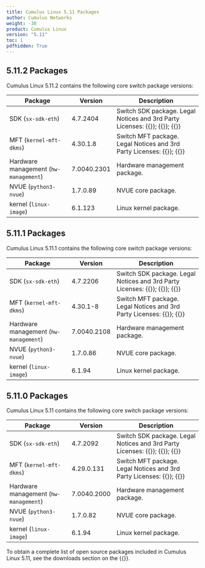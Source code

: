 ```yaml
---
title: Cumulus Linux 5.11 Packages
author: Cumulus Networks
weight: -30
product: Cumulus Linux
version: "5.11"
toc: 1
pdfhidden: True
---
```

## 5.11.2 Packages

Cumulus Linux 5.11.2 contains the following core switch package versions:

| Package | Version | Description |
| --- | ----| ----------- |
| SDK (`sx-sdk-eth`) |4.7.2404 | Switch SDK package. Legal Notices and 3rd Party Licenses: {{<exlink url="https://content.mellanox.com/Legal/3rdPartyUnifyNotice_SDK_sx_sdk_4_7_2000_4.7.2300.pdf" text="SDK 3rd Party Unify Notice">}}; {{<exlink url="https://content.mellanox.com/Legal/3rdPartyNotice_SDK_sx_sdk_4_7_2000_4.7.2300.pdf" text="SDK 3rd Party Notice">}}; {{<exlink url="https://content.mellanox.com/Legal/license_SDK_sx_sdk_4_7_2000_4.7.2300.pdf" text="SDK License">}} |
| MFT (`kernel-mft-dkms`) | 4.30.1.8  | Switch MFT package. Legal Notices and 3rd Party Licenses: {{<exlink url="https://content.mellanox.com/Legal/3rdPartyNotice_MFT_LINUX_mft-4.29.0.pdf" text="MFT 3rd Party Notice">}}; {{<exlink url="https://content.mellanox.com/Legal/license_MFT_LINUX_mft-4.29.0.pdf" text="MFT License">}} |
| Hardware management (`hw-management`) | 7.0040.2301 | Hardware management package.|
| NVUE (`python3-nvue`) | 1.7.0.89 | NVUE core package. |
| kernel (`linux-image`) | 6.1.123 | Linux kernel package. |

## 5.11.1 Packages

Cumulus Linux 5.11.1 contains the following core switch package versions:

| Package | Version | Description |
| --- | ----| ----------- |
| SDK (`sx-sdk-eth`) |4.7.2206 | Switch SDK package. Legal Notices and 3rd Party Licenses: {{<exlink url="https://content.mellanox.com/Legal/3rdPartyUnifyNotice_SDK_sx_sdk_4_7_2000_4.7.1936.pdf" text="SDK 3rd Party Unify Notice">}}; {{<exlink url="https://content.mellanox.com/Legal/3rdPartyNotice_SDK_sx_sdk_4_7_2000_4.7.1936.pdf" text="SDK 3rd Party Notice">}}; {{<exlink url="https://content.mellanox.com/Legal/license_SDK_sx_sdk_4_7_2000_4.7.1936.pdf" text="SDK License">}} |
| MFT (`kernel-mft-dkms`) | 4.30.1-8  | Switch MFT package. Legal Notices and 3rd Party Licenses: {{<exlink url="https://content.mellanox.com/Legal/3rdPartyNotice_MFT_LINUX_mft-4.29.0.pdf" text="MFT 3rd Party Notice">}}; {{<exlink url="https://content.mellanox.com/Legal/license_MFT_LINUX_mft-4.29.0.pdf" text="MFT License">}} |
| Hardware management (`hw-management`) | 7.0040.2108 | Hardware management package.|
| NVUE (`python3-nvue`) | 1.7.0.86 | NVUE core package. |
| kernel (`linux-image`) | 6.1.94 | Linux kernel package. |

## 5.11.0 Packages

Cumulus Linux 5.11 contains the following core switch package versions:

| Package | Version | Description |
| --- | ----| ----------- |
| SDK (`sx-sdk-eth`) | 4.7.2092 | Switch SDK package. Legal Notices and 3rd Party Licenses: {{<exlink url="https://content.mellanox.com/Legal/3rdPartyUnifyNotice_SDK_sx_sdk_4_7_2000_4.7.1936.pdf" text="SDK 3rd Party Unify Notice">}}; {{<exlink url="https://content.mellanox.com/Legal/3rdPartyNotice_SDK_sx_sdk_4_7_2000_4.7.1936.pdf" text="SDK 3rd Party Notice">}}; {{<exlink url="https://content.mellanox.com/Legal/license_SDK_sx_sdk_4_7_2000_4.7.1936.pdf" text="SDK License">}} |
| MFT (`kernel-mft-dkms`) | 4.29.0.131 | Switch MFT package. Legal Notices and 3rd Party Licenses: {{<exlink url="https://content.mellanox.com/Legal/3rdPartyNotice_MFT_LINUX_mft-4.29.0.pdf" text="MFT 3rd Party Notice">}}; {{<exlink url="https://content.mellanox.com/Legal/license_MFT_LINUX_mft-4.29.0.pdf" text="MFT License">}} |
| Hardware management (`hw-management`) | 7.0040.2000 | Hardware management package.|
| NVUE (`python3-nvue`) | 1.7.0.82 | NVUE core package. |
| kernel (`linux-image`) | 6.1.94 | Linux kernel package. |

To obtain a complete list of open source packages included in Cumulus Linux 5.11, see the downloads section on the {{<exlink url="https://enterprise-support.nvidia.com/s/" text="NVIDIA Enterprise support portal">}}.